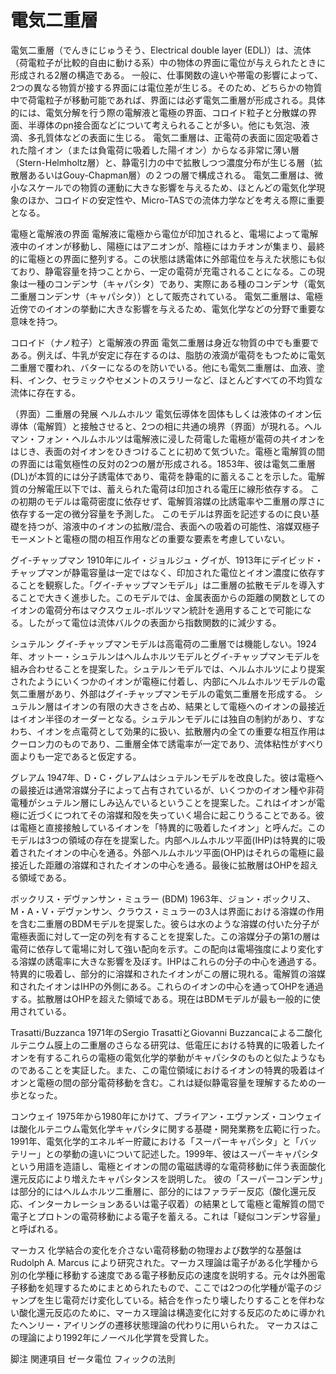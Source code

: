 # 電気二重層

電気二重層（でんきにじゅうそう、Electrical double layer (EDL)）は、流体（荷電粒子が比較的自由に動ける系）中の物体の界面に電位が与えられたときに形成される2層の構造である。
一般に、仕事関数の違いや帯電の影響によって、2つの異なる物質が接する界面には電位差が生じる。そのため、どちらかの物質中で荷電粒子が移動可能であれば、界面には必ず電気二重層が形成される。具体的には、電気分解を行う際の電解液と電極の界面、コロイド粒子と分散媒の界面、半導体のpn接合面などについて考えられることが多い。他にも気泡、液滴、多孔質体などの表面に生じる。
電気二重層は、正電荷の表面に固定吸着された陰イオン（または負電荷に吸着した陽イオン）からなる非常に薄い層（Stern-Helmholtz層）と、静電引力の中で拡散しつつ濃度分布が生じる層（拡散層あるいはGouy-Chapman層）の２つの層で構成される。
電気二重層は、微小なスケールでの物質の運動に大きな影響を与えるため、ほとんどの電気化学現象のほか、コロイドの安定性や、Micro-TASでの流体力学などを考える際に重要となる。

電極と電解液の界面
電解液に電極から電位が印加されると、電場によって電解液中のイオンが移動し、陽極にはアニオンが、陰極にはカチオンが集まり、最終的に電極との界面に整列する。この状態は誘電体に外部電位を与えた状態にも似ており、静電容量を持つことから、一定の電荷が充電されることになる。この現象は一種のコンデンサ（キャパシタ）であり、実際にある種のコンデンサ（電気二重層コンデンサ（キャパシタ））として販売されている。
電気二重層は、電極近傍でのイオンの挙動に大きな影響を与えるため、電気化学などの分野で重要な意味を持つ。

コロイド（ナノ粒子）と電解液の界面
電気二重層は身近な物質の中でも重要である。例えば、牛乳が安定に存在するのは、脂肪の液滴が電荷をもつために電気二重層で覆われ、バターになるのを防いでいる。他にも電気二重層は、血液、塗料、インク、セラミックやセメントのスラリーなど、ほとんどすべての不均質な流体に存在する。

（界面）二重層の発展
ヘルムホルツ
電気伝導体を固体もしくは液体のイオン伝導体（電解質）と接触させると、2つの相に共通の境界（界面）が現れる。ヘルマン・フォン・ヘルムホルツは電解液に浸した荷電した電極が電荷の共イオンをはじき、表面の対イオンをひきつけることに初めて気づいた。電極と電解質の間の界面には電気極性の反対の2つの層が形成される。1853年、彼は電気二重層(DL)が本質的には分子誘電体であり、電荷を静電的に蓄えることを示した。電解質の分解電圧以下では、蓄えられた電荷は印加される電圧に線形依存する。
この初期のモデルは電荷密度に依存せず、電解質溶媒の比誘電率や二重層の厚さに依存する一定の微分容量を予測した。
このモデルは界面を記述するのに良い基礎を持つが、溶液中のイオンの拡散/混合、表面への吸着の可能性、溶媒双極子モーメントと電極の間の相互作用などの重要な要素を考慮していない。

グイ-チャップマン
1910年にルイ・ジョルジュ・グイが、1913年にデイビッド・チャップマンが静電容量は一定ではなく、印加された電位とイオン濃度に依存することを観察した。「グイ-チャップマンモデル」は二重層の拡散モデルを導入することで大きく進歩した。このモデルでは、金属表面からの距離の関数としてのイオンの電荷分布はマクスウェル-ボルツマン統計を適用することで可能になる。したがって電位は流体バルクの表面から指数関数的に減少する。

シュテルン
グイ-チャップマンモデルは高電荷の二重層では機能しない。1924年、オットー・シュテルンはヘルムホルツモデルとグイ-チャップマンモデルを組み合わせることを提案した。シュテルンモデルでは、ヘルムホルツにより提案されたようにいくつかのイオンが電極に付着し、内部にヘルムホルツモデルの電気二重層があり、外部はグイ-チャップマンモデルの電気二重層を形成する。
シュテルン層はイオンの有限の大きさを占め、結果として電極へのイオンの最接近はイオン半径のオーダーとなる。シュテルンモデルには独自の制約があり、すなわち、イオンを点電荷として効果的に扱い、拡散層内の全ての重要な相互作用はクーロン力のものであり、二重層全体で誘電率が一定であり、流体粘性がすべり面よりも一定であると仮定する。

グレアム
1947年、D・C・グレアムはシュテルンモデルを改良した。彼は電極への最接近は通常溶媒分子によって占有されているが、いくつかのイオン種や非荷電種がシュテルン層にしみ込んでいるということを提案した。これはイオンが電極に近づくにつれてその溶媒和殻を失っていく場合に起こりうることである。彼は電極と直接接触しているイオンを「特異的に吸着したイオン」と呼んだ。このモデルは3つの領域の存在を提案した。内部ヘルムホルツ平面(IHP)は特異的に吸着されたイオンの中心を通る。外部ヘルムホルツ平面(OHP)はそれらの電極に最接近した距離の溶媒和されたイオンの中心を通る。最後に拡散層はOHPを超える領域である。

ボックリス・デヴァンサン・ミュラー (BDM)
1963年、ジョン・ボックリス、M・A・V・デヴァンサン、クラウス・ミュラーの3人は界面における溶媒の作用を含む二重層のBDMモデルを提案した。彼らは水のような溶媒の付いた分子が電極表面に対して一定の列を有することを提案した。この溶媒分子の第1の層は電荷に依存して電場に対して強い配向を示す。この配向は電場強度により変化する溶媒の誘電率に大きな影響を及ぼす。IHPはこれらの分子の中心を通過する。特異的に吸着し、部分的に溶媒和されたイオンがこの層に現れる。電解質の溶媒和されたイオンはIHPの外側にある。これらのイオンの中心を通ってOHPを通過する。拡散層はOHPを超えた領域である。現在はBDMモデルが最も一般的に使用されている。

Trasatti/Buzzanca
1971年のSergio TrasattiとGiovanni Buzzancaによる二酸化ルテニウム膜上の二重層のさらなる研究は、低電圧における特異的に吸着したイオンを有するこれらの電極の電気化学的挙動がキャパシタのものと似たようなものであることを実証した。また、この電位領域におけるイオンの特異的吸着はイオンと電極の間の部分電荷移動を含む。これは疑似静電容量を理解するための一歩となった。

コンウェイ
1975年から1980年にかけて、ブライアン・エヴァンズ・コンウェイは酸化ルテニウム電気化学キャパシタに関する基礎・開発業務を広範に行った。1991年、電気化学的エネルギー貯蔵における「スーパーキャパシタ」と「バッテリー」との挙動の違いについて記述した。1999年、彼はスーパーキャパシタという用語を造語し、電極とイオンの間の電磁誘導的な電荷移動に伴う表面酸化還元反応により増えたキャパシタンスを説明した。
彼の「スーパーコンデンサ」は部分的にはヘルムホルツ二重層に、部分的にはファラデー反応（酸化還元反応、インターカレーションあるいは電子収着）の結果として電極と電解質の間で電子とプロトンの電荷移動による電子を蓄える。これは「疑似コンデンサ容量」と呼ばれる。

マーカス
化学結合の変化を介さない電荷移動の物理および数学的な基盤はRudolph A. Marcus により研究された。マーカス理論は電子がある化学種から別の化学種に移動する速度である電子移動反応の速度を説明する。元々は外圏電子移動を処理するためにまとめられたもので、ここでは2つの化学種が電子のジャンプを生じ電荷だけ変化している。結合を作ったり壊したりすることを伴わない酸化還元反応のために、マーカス理論は構造変化に対する反応のために導かれたヘンリー・アイリングの遷移状態理論の代わりに用いられた。 マーカスはこの理論により1992年にノーベル化学賞を受賞した。

脚注
関連項目
ゼータ電位
フィックの法則
